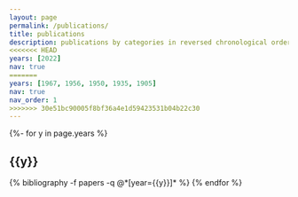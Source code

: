 ```yaml
---
layout: page
permalink: /publications/
title: publications
description: publications by categories in reversed chronological order. generated by jekyll-scholar.
<<<<<<< HEAD
years: [2022]
nav: true
=======
years: [1967, 1956, 1950, 1935, 1905]
nav: true
nav_order: 1
>>>>>>> 30e51bc90005f8bf36a4e1d59423531b04b22c30
---
```

<!-- _pages/publications.md -->
<div class="publications">

{%- for y in page.years %}
  <h2 class="year">{{y}}</h2>
  {% bibliography -f papers -q @*[year={{y}}]* %}
{% endfor %}

</div>

